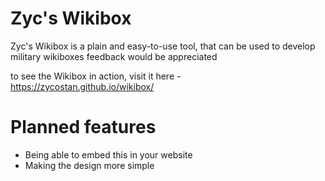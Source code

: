 # Zyc's Wikibox
Zyc's Wikibox is a plain and easy-to-use tool, that can be used to develop military wikiboxes
feedback would be appreciated

to see the Wikibox in action, visit it here - https://zycostan.github.io/wikibox/

# Planned features
- Being able to embed this in your website
- Making the design more simple
